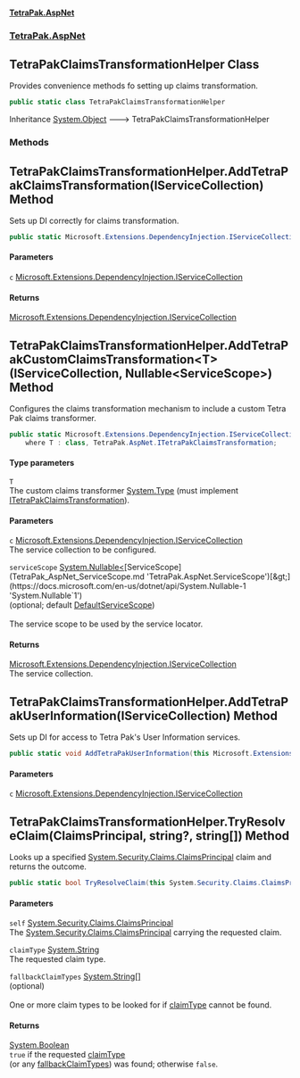 #### [TetraPak.AspNet](index.md 'index')
### [TetraPak.AspNet](TetraPak_AspNet.md 'TetraPak.AspNet')
## TetraPakClaimsTransformationHelper Class
Provides convenience methods fo setting up claims transformation.  
```csharp
public static class TetraPakClaimsTransformationHelper
```

Inheritance [System.Object](https://docs.microsoft.com/en-us/dotnet/api/System.Object 'System.Object') &#129106; TetraPakClaimsTransformationHelper  
### Methods
<a name='TetraPak_AspNet_TetraPakClaimsTransformationHelper_AddTetraPakClaimsTransformation(Microsoft_Extensions_DependencyInjection_IServiceCollection)'></a>
## TetraPakClaimsTransformationHelper.AddTetraPakClaimsTransformation(IServiceCollection) Method
Sets up DI correctly for claims transformation.  
```csharp
public static Microsoft.Extensions.DependencyInjection.IServiceCollection AddTetraPakClaimsTransformation(this Microsoft.Extensions.DependencyInjection.IServiceCollection c);
```
#### Parameters
<a name='TetraPak_AspNet_TetraPakClaimsTransformationHelper_AddTetraPakClaimsTransformation(Microsoft_Extensions_DependencyInjection_IServiceCollection)_c'></a>
`c` [Microsoft.Extensions.DependencyInjection.IServiceCollection](https://docs.microsoft.com/en-us/dotnet/api/Microsoft.Extensions.DependencyInjection.IServiceCollection 'Microsoft.Extensions.DependencyInjection.IServiceCollection')  
  
#### Returns
[Microsoft.Extensions.DependencyInjection.IServiceCollection](https://docs.microsoft.com/en-us/dotnet/api/Microsoft.Extensions.DependencyInjection.IServiceCollection 'Microsoft.Extensions.DependencyInjection.IServiceCollection')  
  
<a name='TetraPak_AspNet_TetraPakClaimsTransformationHelper_AddTetraPakCustomClaimsTransformation_T_(Microsoft_Extensions_DependencyInjection_IServiceCollection_System_Nullable_TetraPak_AspNet_ServiceScope_)'></a>
## TetraPakClaimsTransformationHelper.AddTetraPakCustomClaimsTransformation&lt;T&gt;(IServiceCollection, Nullable&lt;ServiceScope&gt;) Method
Configures the claims transformation mechanism to include a custom Tetra Pak claims transformer.  
```csharp
public static Microsoft.Extensions.DependencyInjection.IServiceCollection AddTetraPakCustomClaimsTransformation<T>(this Microsoft.Extensions.DependencyInjection.IServiceCollection c, System.Nullable<TetraPak.AspNet.ServiceScope> serviceScope=null)
    where T : class, TetraPak.AspNet.ITetraPakClaimsTransformation;
```
#### Type parameters
<a name='TetraPak_AspNet_TetraPakClaimsTransformationHelper_AddTetraPakCustomClaimsTransformation_T_(Microsoft_Extensions_DependencyInjection_IServiceCollection_System_Nullable_TetraPak_AspNet_ServiceScope_)_T'></a>
`T`  
The custom claims transformer [System.Type](https://docs.microsoft.com/en-us/dotnet/api/System.Type 'System.Type') (must implement [ITetraPakClaimsTransformation](TetraPak_AspNet_ITetraPakClaimsTransformation.md 'TetraPak.AspNet.ITetraPakClaimsTransformation')).  
  
#### Parameters
<a name='TetraPak_AspNet_TetraPakClaimsTransformationHelper_AddTetraPakCustomClaimsTransformation_T_(Microsoft_Extensions_DependencyInjection_IServiceCollection_System_Nullable_TetraPak_AspNet_ServiceScope_)_c'></a>
`c` [Microsoft.Extensions.DependencyInjection.IServiceCollection](https://docs.microsoft.com/en-us/dotnet/api/Microsoft.Extensions.DependencyInjection.IServiceCollection 'Microsoft.Extensions.DependencyInjection.IServiceCollection')  
The service collection to be configured.  
  
<a name='TetraPak_AspNet_TetraPakClaimsTransformationHelper_AddTetraPakCustomClaimsTransformation_T_(Microsoft_Extensions_DependencyInjection_IServiceCollection_System_Nullable_TetraPak_AspNet_ServiceScope_)_serviceScope'></a>
`serviceScope` [System.Nullable&lt;](https://docs.microsoft.com/en-us/dotnet/api/System.Nullable-1 'System.Nullable`1')[ServiceScope](TetraPak_AspNet_ServiceScope.md 'TetraPak.AspNet.ServiceScope')[&gt;](https://docs.microsoft.com/en-us/dotnet/api/System.Nullable-1 'System.Nullable`1')  
(optional; default [DefaultServiceScope](TetraPak_AspNet_TetraPakClaimsTransformation.md#TetraPak_AspNet_TetraPakClaimsTransformation_DefaultServiceScope 'TetraPak.AspNet.TetraPakClaimsTransformation.DefaultServiceScope'))<br/>  
The service scope to be used by the service locator.   
  
#### Returns
[Microsoft.Extensions.DependencyInjection.IServiceCollection](https://docs.microsoft.com/en-us/dotnet/api/Microsoft.Extensions.DependencyInjection.IServiceCollection 'Microsoft.Extensions.DependencyInjection.IServiceCollection')  
The service collection.  
  
<a name='TetraPak_AspNet_TetraPakClaimsTransformationHelper_AddTetraPakUserInformation(Microsoft_Extensions_DependencyInjection_IServiceCollection)'></a>
## TetraPakClaimsTransformationHelper.AddTetraPakUserInformation(IServiceCollection) Method
Sets up DI for access to Tetra Pak's User Information services.  
```csharp
public static void AddTetraPakUserInformation(this Microsoft.Extensions.DependencyInjection.IServiceCollection c);
```
#### Parameters
<a name='TetraPak_AspNet_TetraPakClaimsTransformationHelper_AddTetraPakUserInformation(Microsoft_Extensions_DependencyInjection_IServiceCollection)_c'></a>
`c` [Microsoft.Extensions.DependencyInjection.IServiceCollection](https://docs.microsoft.com/en-us/dotnet/api/Microsoft.Extensions.DependencyInjection.IServiceCollection 'Microsoft.Extensions.DependencyInjection.IServiceCollection')  
  
  
<a name='TetraPak_AspNet_TetraPakClaimsTransformationHelper_TryResolveClaim(System_Security_Claims_ClaimsPrincipal_string__string__)'></a>
## TetraPakClaimsTransformationHelper.TryResolveClaim(ClaimsPrincipal, string?, string[]) Method
Looks up a specified [System.Security.Claims.ClaimsPrincipal](https://docs.microsoft.com/en-us/dotnet/api/System.Security.Claims.ClaimsPrincipal 'System.Security.Claims.ClaimsPrincipal') claim and returns the outcome.   
```csharp
public static bool TryResolveClaim(this System.Security.Claims.ClaimsPrincipal self, out string? claimType, params string[] fallbackClaimTypes);
```
#### Parameters
<a name='TetraPak_AspNet_TetraPakClaimsTransformationHelper_TryResolveClaim(System_Security_Claims_ClaimsPrincipal_string__string__)_self'></a>
`self` [System.Security.Claims.ClaimsPrincipal](https://docs.microsoft.com/en-us/dotnet/api/System.Security.Claims.ClaimsPrincipal 'System.Security.Claims.ClaimsPrincipal')  
The [System.Security.Claims.ClaimsPrincipal](https://docs.microsoft.com/en-us/dotnet/api/System.Security.Claims.ClaimsPrincipal 'System.Security.Claims.ClaimsPrincipal') carrying the requested claim.  
  
<a name='TetraPak_AspNet_TetraPakClaimsTransformationHelper_TryResolveClaim(System_Security_Claims_ClaimsPrincipal_string__string__)_claimType'></a>
`claimType` [System.String](https://docs.microsoft.com/en-us/dotnet/api/System.String 'System.String')  
The requested claim type.  
  
<a name='TetraPak_AspNet_TetraPakClaimsTransformationHelper_TryResolveClaim(System_Security_Claims_ClaimsPrincipal_string__string__)_fallbackClaimTypes'></a>
`fallbackClaimTypes` [System.String](https://docs.microsoft.com/en-us/dotnet/api/System.String 'System.String')[[]](https://docs.microsoft.com/en-us/dotnet/api/System.Array 'System.Array')  
(optional)<br/>  
One or more claim types to be looked for if [claimType](TetraPak_AspNet_TetraPakClaimsTransformationHelper.md#TetraPak_AspNet_TetraPakClaimsTransformationHelper_TryResolveClaim(System_Security_Claims_ClaimsPrincipal_string__string__)_claimType 'TetraPak.AspNet.TetraPakClaimsTransformationHelper.TryResolveClaim(System.Security.Claims.ClaimsPrincipal, string?, string[]).claimType') cannot be found.   
  
#### Returns
[System.Boolean](https://docs.microsoft.com/en-us/dotnet/api/System.Boolean 'System.Boolean')  
`true` if the requested [claimType](TetraPak_AspNet_TetraPakClaimsTransformationHelper.md#TetraPak_AspNet_TetraPakClaimsTransformationHelper_TryResolveClaim(System_Security_Claims_ClaimsPrincipal_string__string__)_claimType 'TetraPak.AspNet.TetraPakClaimsTransformationHelper.TryResolveClaim(System.Security.Claims.ClaimsPrincipal, string?, string[]).claimType')  
              (or any [fallbackClaimTypes](TetraPak_AspNet_TetraPakClaimsTransformationHelper.md#TetraPak_AspNet_TetraPakClaimsTransformationHelper_TryResolveClaim(System_Security_Claims_ClaimsPrincipal_string__string__)_fallbackClaimTypes 'TetraPak.AspNet.TetraPakClaimsTransformationHelper.TryResolveClaim(System.Security.Claims.ClaimsPrincipal, string?, string[]).fallbackClaimTypes')) was found; otherwise `false`.   
            
  
